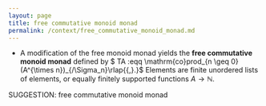 ```yaml
---
layout: page
title: free commutative monoid monad
permalink: /context/free_commutative_monoid_monad.md
---
```

-  A modification of the free monoid monad yields the **free commutative monoid monad** defined by $ TA :eqq \mathrm{co}prod_{n \geq 0} (A^{\times n})_{/\Sigma_n}\rlap{{\,}.}$ Elements are finite unordered lists of elements, or equally finitely supported functions $A \to \mathbb{N}$.

SUGGESTION: free commutative monoid monad